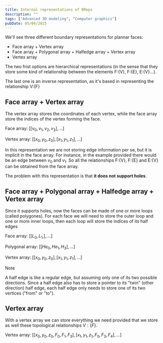 ```yaml
---
title: Internal representations of BReps
description: ""
tags: ["Advanced 3D modeling", "Computer graphics"]
pubDate: 05/04/2025
---
```


We'll see three different boundary representations for plannar faces:
- Face array + Vertex array
- Face array + Polygonal array + Halfedge array + Vertex array
- Vertex array

The two frist options are hierarchical representations (in the sense that they store some kind of relationship between the elements F:{V}, F:{E}, E:{V}...). 

The last one is an inverse representation, as it's based in representing the relationship V:{F}

## Face array + Vertex array

The vertex array stores the coordinates of each vertex, while the face array store the indices of the vertex forming the face. 

Face array: $[[v_0, v_1, v_2, v_3], ... ]$

Vertex array: $[[x_0, y_0, z_0 ], [x_1, y_1, z_1],...]$

In this representation we are not storing edge information per se, but it is implicit in the face array. For instance, in the example provided there would be an edge between $v_0$ and $v_1$. So all the relationships F:{V}, F:{E} and E:{V} can be obtained from the face array. 

The problem with this representation is that **it does not support holes**. 

## Face array + Polygonal array + Halfedge array + Vertex array

Since it supports holes, now the faces can be made of one or more loops (called polygones). 
For each face we will need to store the outer loop and one or more inner loops, then each loop will store the indices of its half edges

Face array: $[ [L_0, L_1, ], ... ]$

Polygonal array: $[[He_0, He_1, H_3],...]$


Vertex array: $[[x_0, y_0, z_0 ], [x_1, y_1, z_1],...]$

> [!Note]
> A half edge is like a regular edge, but assuming only one of its two possible directions. Since a half edge also has to store a pointer to its "twin" (other direction) half edge, each half edge only needs to store one of its two vertices ("from" or "to").

## Vertex array

With a vertex array we can store everything we need provided that we store as well these topological relationships $V:\{F\}$.

Vertex array: $[[x_0, y_0, z_0, F_0, F_1, F_3 ], [x_1, y_1, z_1, F_0, F_3, F_4],...]$